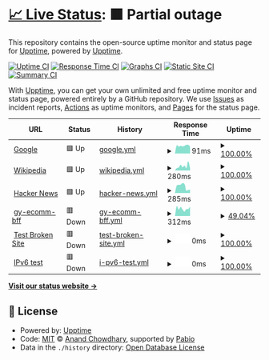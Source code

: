 # [📈 Live Status](https://upptime.github.io/upptime): <!--live status--> **🟧 Partial outage**

This repository contains the open-source uptime monitor and status page for [Upptime](https://upptime.js.org), powered by [Upptime](https://github.com/upptime/upptime).

[![Uptime CI](https://github.com/pieropinzon/uptime/workflows/Uptime%20CI/badge.svg)](https://github.com/pieropinzon/uptime/actions?query=workflow%3A%22Uptime+CI%22)
[![Response Time CI](https://github.com/pieropinzon/uptime/workflows/Response%20Time%20CI/badge.svg)](https://github.com/pieropinzon/uptime/actions?query=workflow%3A%22Response+Time+CI%22)
[![Graphs CI](https://github.com/pieropinzon/uptime/workflows/Graphs%20CI/badge.svg)](https://github.com/pieropinzon/uptime/actions?query=workflow%3A%22Graphs+CI%22)
[![Static Site CI](https://github.com/pieropinzon/uptime/workflows/Static%20Site%20CI/badge.svg)](https://github.com/pieropinzon/uptime/actions?query=workflow%3A%22Static+Site+CI%22)
[![Summary CI](https://github.com/pieropinzon/uptime/workflows/Summary%20CI/badge.svg)](https://github.com/pieropinzon/uptime/actions?query=workflow%3A%22Summary+CI%22)

With [Upptime](https://upptime.js.org), you can get your own unlimited and free uptime monitor and status page, powered entirely by a GitHub repository. We use [Issues](https://github.com/upptime/upptime/issues) as incident reports, [Actions](https://github.com/pieropinzon/uptime/actions) as uptime monitors, and [Pages](https://upptime.github.io/upptime) for the status page.

<!--start: status pages-->
<!-- This summary is generated by Upptime (https://github.com/upptime/upptime) -->
<!-- Do not edit this manually, your changes will be overwritten -->
<!-- prettier-ignore -->
| URL | Status | History | Response Time | Uptime |
| --- | ------ | ------- | ------------- | ------ |
| <img alt="" src="https://icons.duckduckgo.com/ip3/www.google.com.ico" height="13"> [Google](https://www.google.com) | 🟩 Up | [google.yml](https://github.com/pieropinzon/uptime/commits/HEAD/history/google.yml) | <details><summary><img alt="Response time graph" src="./graphs/google/response-time-week.png" height="20"> 91ms</summary><br><a href="https://pieropinzon.github.io/uptime/history/google"><img alt="Response time 91" src="https://img.shields.io/endpoint?url=https%3A%2F%2Fraw.githubusercontent.com%2Fpieropinzon%2Fuptime%2FHEAD%2Fapi%2Fgoogle%2Fresponse-time.json"></a><br><a href="https://pieropinzon.github.io/uptime/history/google"><img alt="24-hour response time 92" src="https://img.shields.io/endpoint?url=https%3A%2F%2Fraw.githubusercontent.com%2Fpieropinzon%2Fuptime%2FHEAD%2Fapi%2Fgoogle%2Fresponse-time-day.json"></a><br><a href="https://pieropinzon.github.io/uptime/history/google"><img alt="7-day response time 91" src="https://img.shields.io/endpoint?url=https%3A%2F%2Fraw.githubusercontent.com%2Fpieropinzon%2Fuptime%2FHEAD%2Fapi%2Fgoogle%2Fresponse-time-week.json"></a><br><a href="https://pieropinzon.github.io/uptime/history/google"><img alt="30-day response time 91" src="https://img.shields.io/endpoint?url=https%3A%2F%2Fraw.githubusercontent.com%2Fpieropinzon%2Fuptime%2FHEAD%2Fapi%2Fgoogle%2Fresponse-time-month.json"></a><br><a href="https://pieropinzon.github.io/uptime/history/google"><img alt="1-year response time 91" src="https://img.shields.io/endpoint?url=https%3A%2F%2Fraw.githubusercontent.com%2Fpieropinzon%2Fuptime%2FHEAD%2Fapi%2Fgoogle%2Fresponse-time-year.json"></a></details> | <details><summary><a href="https://pieropinzon.github.io/uptime/history/google">100.00%</a></summary><a href="https://pieropinzon.github.io/uptime/history/google"><img alt="All-time uptime 100.00%" src="https://img.shields.io/endpoint?url=https%3A%2F%2Fraw.githubusercontent.com%2Fpieropinzon%2Fuptime%2FHEAD%2Fapi%2Fgoogle%2Fuptime.json"></a><br><a href="https://pieropinzon.github.io/uptime/history/google"><img alt="24-hour uptime 100.00%" src="https://img.shields.io/endpoint?url=https%3A%2F%2Fraw.githubusercontent.com%2Fpieropinzon%2Fuptime%2FHEAD%2Fapi%2Fgoogle%2Fuptime-day.json"></a><br><a href="https://pieropinzon.github.io/uptime/history/google"><img alt="7-day uptime 100.00%" src="https://img.shields.io/endpoint?url=https%3A%2F%2Fraw.githubusercontent.com%2Fpieropinzon%2Fuptime%2FHEAD%2Fapi%2Fgoogle%2Fuptime-week.json"></a><br><a href="https://pieropinzon.github.io/uptime/history/google"><img alt="30-day uptime 100.00%" src="https://img.shields.io/endpoint?url=https%3A%2F%2Fraw.githubusercontent.com%2Fpieropinzon%2Fuptime%2FHEAD%2Fapi%2Fgoogle%2Fuptime-month.json"></a><br><a href="https://pieropinzon.github.io/uptime/history/google"><img alt="1-year uptime 100.00%" src="https://img.shields.io/endpoint?url=https%3A%2F%2Fraw.githubusercontent.com%2Fpieropinzon%2Fuptime%2FHEAD%2Fapi%2Fgoogle%2Fuptime-year.json"></a></details>
| <img alt="" src="https://icons.duckduckgo.com/ip3/en.wikipedia.org.ico" height="13"> [Wikipedia](https://en.wikipedia.org) | 🟩 Up | [wikipedia.yml](https://github.com/pieropinzon/uptime/commits/HEAD/history/wikipedia.yml) | <details><summary><img alt="Response time graph" src="./graphs/wikipedia/response-time-week.png" height="20"> 280ms</summary><br><a href="https://pieropinzon.github.io/uptime/history/wikipedia"><img alt="Response time 280" src="https://img.shields.io/endpoint?url=https%3A%2F%2Fraw.githubusercontent.com%2Fpieropinzon%2Fuptime%2FHEAD%2Fapi%2Fwikipedia%2Fresponse-time.json"></a><br><a href="https://pieropinzon.github.io/uptime/history/wikipedia"><img alt="24-hour response time 296" src="https://img.shields.io/endpoint?url=https%3A%2F%2Fraw.githubusercontent.com%2Fpieropinzon%2Fuptime%2FHEAD%2Fapi%2Fwikipedia%2Fresponse-time-day.json"></a><br><a href="https://pieropinzon.github.io/uptime/history/wikipedia"><img alt="7-day response time 280" src="https://img.shields.io/endpoint?url=https%3A%2F%2Fraw.githubusercontent.com%2Fpieropinzon%2Fuptime%2FHEAD%2Fapi%2Fwikipedia%2Fresponse-time-week.json"></a><br><a href="https://pieropinzon.github.io/uptime/history/wikipedia"><img alt="30-day response time 280" src="https://img.shields.io/endpoint?url=https%3A%2F%2Fraw.githubusercontent.com%2Fpieropinzon%2Fuptime%2FHEAD%2Fapi%2Fwikipedia%2Fresponse-time-month.json"></a><br><a href="https://pieropinzon.github.io/uptime/history/wikipedia"><img alt="1-year response time 280" src="https://img.shields.io/endpoint?url=https%3A%2F%2Fraw.githubusercontent.com%2Fpieropinzon%2Fuptime%2FHEAD%2Fapi%2Fwikipedia%2Fresponse-time-year.json"></a></details> | <details><summary><a href="https://pieropinzon.github.io/uptime/history/wikipedia">100.00%</a></summary><a href="https://pieropinzon.github.io/uptime/history/wikipedia"><img alt="All-time uptime 100.00%" src="https://img.shields.io/endpoint?url=https%3A%2F%2Fraw.githubusercontent.com%2Fpieropinzon%2Fuptime%2FHEAD%2Fapi%2Fwikipedia%2Fuptime.json"></a><br><a href="https://pieropinzon.github.io/uptime/history/wikipedia"><img alt="24-hour uptime 100.00%" src="https://img.shields.io/endpoint?url=https%3A%2F%2Fraw.githubusercontent.com%2Fpieropinzon%2Fuptime%2FHEAD%2Fapi%2Fwikipedia%2Fuptime-day.json"></a><br><a href="https://pieropinzon.github.io/uptime/history/wikipedia"><img alt="7-day uptime 100.00%" src="https://img.shields.io/endpoint?url=https%3A%2F%2Fraw.githubusercontent.com%2Fpieropinzon%2Fuptime%2FHEAD%2Fapi%2Fwikipedia%2Fuptime-week.json"></a><br><a href="https://pieropinzon.github.io/uptime/history/wikipedia"><img alt="30-day uptime 100.00%" src="https://img.shields.io/endpoint?url=https%3A%2F%2Fraw.githubusercontent.com%2Fpieropinzon%2Fuptime%2FHEAD%2Fapi%2Fwikipedia%2Fuptime-month.json"></a><br><a href="https://pieropinzon.github.io/uptime/history/wikipedia"><img alt="1-year uptime 100.00%" src="https://img.shields.io/endpoint?url=https%3A%2F%2Fraw.githubusercontent.com%2Fpieropinzon%2Fuptime%2FHEAD%2Fapi%2Fwikipedia%2Fuptime-year.json"></a></details>
| <img alt="" src="https://icons.duckduckgo.com/ip3/news.ycombinator.com.ico" height="13"> [Hacker News](https://news.ycombinator.com) | 🟩 Up | [hacker-news.yml](https://github.com/pieropinzon/uptime/commits/HEAD/history/hacker-news.yml) | <details><summary><img alt="Response time graph" src="./graphs/hacker-news/response-time-week.png" height="20"> 285ms</summary><br><a href="https://pieropinzon.github.io/uptime/history/hacker-news"><img alt="Response time 285" src="https://img.shields.io/endpoint?url=https%3A%2F%2Fraw.githubusercontent.com%2Fpieropinzon%2Fuptime%2FHEAD%2Fapi%2Fhacker-news%2Fresponse-time.json"></a><br><a href="https://pieropinzon.github.io/uptime/history/hacker-news"><img alt="24-hour response time 242" src="https://img.shields.io/endpoint?url=https%3A%2F%2Fraw.githubusercontent.com%2Fpieropinzon%2Fuptime%2FHEAD%2Fapi%2Fhacker-news%2Fresponse-time-day.json"></a><br><a href="https://pieropinzon.github.io/uptime/history/hacker-news"><img alt="7-day response time 285" src="https://img.shields.io/endpoint?url=https%3A%2F%2Fraw.githubusercontent.com%2Fpieropinzon%2Fuptime%2FHEAD%2Fapi%2Fhacker-news%2Fresponse-time-week.json"></a><br><a href="https://pieropinzon.github.io/uptime/history/hacker-news"><img alt="30-day response time 285" src="https://img.shields.io/endpoint?url=https%3A%2F%2Fraw.githubusercontent.com%2Fpieropinzon%2Fuptime%2FHEAD%2Fapi%2Fhacker-news%2Fresponse-time-month.json"></a><br><a href="https://pieropinzon.github.io/uptime/history/hacker-news"><img alt="1-year response time 285" src="https://img.shields.io/endpoint?url=https%3A%2F%2Fraw.githubusercontent.com%2Fpieropinzon%2Fuptime%2FHEAD%2Fapi%2Fhacker-news%2Fresponse-time-year.json"></a></details> | <details><summary><a href="https://pieropinzon.github.io/uptime/history/hacker-news">100.00%</a></summary><a href="https://pieropinzon.github.io/uptime/history/hacker-news"><img alt="All-time uptime 100.00%" src="https://img.shields.io/endpoint?url=https%3A%2F%2Fraw.githubusercontent.com%2Fpieropinzon%2Fuptime%2FHEAD%2Fapi%2Fhacker-news%2Fuptime.json"></a><br><a href="https://pieropinzon.github.io/uptime/history/hacker-news"><img alt="24-hour uptime 100.00%" src="https://img.shields.io/endpoint?url=https%3A%2F%2Fraw.githubusercontent.com%2Fpieropinzon%2Fuptime%2FHEAD%2Fapi%2Fhacker-news%2Fuptime-day.json"></a><br><a href="https://pieropinzon.github.io/uptime/history/hacker-news"><img alt="7-day uptime 100.00%" src="https://img.shields.io/endpoint?url=https%3A%2F%2Fraw.githubusercontent.com%2Fpieropinzon%2Fuptime%2FHEAD%2Fapi%2Fhacker-news%2Fuptime-week.json"></a><br><a href="https://pieropinzon.github.io/uptime/history/hacker-news"><img alt="30-day uptime 100.00%" src="https://img.shields.io/endpoint?url=https%3A%2F%2Fraw.githubusercontent.com%2Fpieropinzon%2Fuptime%2FHEAD%2Fapi%2Fhacker-news%2Fuptime-month.json"></a><br><a href="https://pieropinzon.github.io/uptime/history/hacker-news"><img alt="1-year uptime 100.00%" src="https://img.shields.io/endpoint?url=https%3A%2F%2Fraw.githubusercontent.com%2Fpieropinzon%2Fuptime%2FHEAD%2Fapi%2Fhacker-news%2Fuptime-year.json"></a></details>
| <img alt="" src="https://icons.duckduckgo.com/ip3/gy-ecomm-bff-ms.gipsyy.com.br.ico" height="13"> [gy-ecomm-bff](https://gy-ecomm-bff-ms.gipsyy.com.br/api/gy-ecomm-bff-ms/health) | 🟥 Down | [gy-ecomm-bff.yml](https://github.com/pieropinzon/uptime/commits/HEAD/history/gy-ecomm-bff.yml) | <details><summary><img alt="Response time graph" src="./graphs/gy-ecomm-bff/response-time-week.png" height="20"> 312ms</summary><br><a href="https://pieropinzon.github.io/uptime/history/gy-ecomm-bff"><img alt="Response time 312" src="https://img.shields.io/endpoint?url=https%3A%2F%2Fraw.githubusercontent.com%2Fpieropinzon%2Fuptime%2FHEAD%2Fapi%2Fgy-ecomm-bff%2Fresponse-time.json"></a><br><a href="https://pieropinzon.github.io/uptime/history/gy-ecomm-bff"><img alt="24-hour response time 312" src="https://img.shields.io/endpoint?url=https%3A%2F%2Fraw.githubusercontent.com%2Fpieropinzon%2Fuptime%2FHEAD%2Fapi%2Fgy-ecomm-bff%2Fresponse-time-day.json"></a><br><a href="https://pieropinzon.github.io/uptime/history/gy-ecomm-bff"><img alt="7-day response time 312" src="https://img.shields.io/endpoint?url=https%3A%2F%2Fraw.githubusercontent.com%2Fpieropinzon%2Fuptime%2FHEAD%2Fapi%2Fgy-ecomm-bff%2Fresponse-time-week.json"></a><br><a href="https://pieropinzon.github.io/uptime/history/gy-ecomm-bff"><img alt="30-day response time 312" src="https://img.shields.io/endpoint?url=https%3A%2F%2Fraw.githubusercontent.com%2Fpieropinzon%2Fuptime%2FHEAD%2Fapi%2Fgy-ecomm-bff%2Fresponse-time-month.json"></a><br><a href="https://pieropinzon.github.io/uptime/history/gy-ecomm-bff"><img alt="1-year response time 312" src="https://img.shields.io/endpoint?url=https%3A%2F%2Fraw.githubusercontent.com%2Fpieropinzon%2Fuptime%2FHEAD%2Fapi%2Fgy-ecomm-bff%2Fresponse-time-year.json"></a></details> | <details><summary><a href="https://pieropinzon.github.io/uptime/history/gy-ecomm-bff">49.04%</a></summary><a href="https://pieropinzon.github.io/uptime/history/gy-ecomm-bff"><img alt="All-time uptime 49.04%" src="https://img.shields.io/endpoint?url=https%3A%2F%2Fraw.githubusercontent.com%2Fpieropinzon%2Fuptime%2FHEAD%2Fapi%2Fgy-ecomm-bff%2Fuptime.json"></a><br><a href="https://pieropinzon.github.io/uptime/history/gy-ecomm-bff"><img alt="24-hour uptime 49.04%" src="https://img.shields.io/endpoint?url=https%3A%2F%2Fraw.githubusercontent.com%2Fpieropinzon%2Fuptime%2FHEAD%2Fapi%2Fgy-ecomm-bff%2Fuptime-day.json"></a><br><a href="https://pieropinzon.github.io/uptime/history/gy-ecomm-bff"><img alt="7-day uptime 49.04%" src="https://img.shields.io/endpoint?url=https%3A%2F%2Fraw.githubusercontent.com%2Fpieropinzon%2Fuptime%2FHEAD%2Fapi%2Fgy-ecomm-bff%2Fuptime-week.json"></a><br><a href="https://pieropinzon.github.io/uptime/history/gy-ecomm-bff"><img alt="30-day uptime 49.04%" src="https://img.shields.io/endpoint?url=https%3A%2F%2Fraw.githubusercontent.com%2Fpieropinzon%2Fuptime%2FHEAD%2Fapi%2Fgy-ecomm-bff%2Fuptime-month.json"></a><br><a href="https://pieropinzon.github.io/uptime/history/gy-ecomm-bff"><img alt="1-year uptime 49.04%" src="https://img.shields.io/endpoint?url=https%3A%2F%2Fraw.githubusercontent.com%2Fpieropinzon%2Fuptime%2FHEAD%2Fapi%2Fgy-ecomm-bff%2Fuptime-year.json"></a></details>
| <img alt="" src="https://icons.duckduckgo.com/ip3/thissitedoesnotexist.koj.co.ico" height="13"> [Test Broken Site](https://thissitedoesnotexist.koj.co) | 🟥 Down | [test-broken-site.yml](https://github.com/pieropinzon/uptime/commits/HEAD/history/test-broken-site.yml) | <details><summary><img alt="Response time graph" src="./graphs/test-broken-site/response-time-week.png" height="20"> 0ms</summary><br><a href="https://pieropinzon.github.io/uptime/history/test-broken-site"><img alt="Response time 0" src="https://img.shields.io/endpoint?url=https%3A%2F%2Fraw.githubusercontent.com%2Fpieropinzon%2Fuptime%2FHEAD%2Fapi%2Ftest-broken-site%2Fresponse-time.json"></a><br><a href="https://pieropinzon.github.io/uptime/history/test-broken-site"><img alt="24-hour response time 0" src="https://img.shields.io/endpoint?url=https%3A%2F%2Fraw.githubusercontent.com%2Fpieropinzon%2Fuptime%2FHEAD%2Fapi%2Ftest-broken-site%2Fresponse-time-day.json"></a><br><a href="https://pieropinzon.github.io/uptime/history/test-broken-site"><img alt="7-day response time 0" src="https://img.shields.io/endpoint?url=https%3A%2F%2Fraw.githubusercontent.com%2Fpieropinzon%2Fuptime%2FHEAD%2Fapi%2Ftest-broken-site%2Fresponse-time-week.json"></a><br><a href="https://pieropinzon.github.io/uptime/history/test-broken-site"><img alt="30-day response time 0" src="https://img.shields.io/endpoint?url=https%3A%2F%2Fraw.githubusercontent.com%2Fpieropinzon%2Fuptime%2FHEAD%2Fapi%2Ftest-broken-site%2Fresponse-time-month.json"></a><br><a href="https://pieropinzon.github.io/uptime/history/test-broken-site"><img alt="1-year response time 0" src="https://img.shields.io/endpoint?url=https%3A%2F%2Fraw.githubusercontent.com%2Fpieropinzon%2Fuptime%2FHEAD%2Fapi%2Ftest-broken-site%2Fresponse-time-year.json"></a></details> | <details><summary><a href="https://pieropinzon.github.io/uptime/history/test-broken-site">100.00%</a></summary><a href="https://pieropinzon.github.io/uptime/history/test-broken-site"><img alt="All-time uptime 100.00%" src="https://img.shields.io/endpoint?url=https%3A%2F%2Fraw.githubusercontent.com%2Fpieropinzon%2Fuptime%2FHEAD%2Fapi%2Ftest-broken-site%2Fuptime.json"></a><br><a href="https://pieropinzon.github.io/uptime/history/test-broken-site"><img alt="24-hour uptime 100.00%" src="https://img.shields.io/endpoint?url=https%3A%2F%2Fraw.githubusercontent.com%2Fpieropinzon%2Fuptime%2FHEAD%2Fapi%2Ftest-broken-site%2Fuptime-day.json"></a><br><a href="https://pieropinzon.github.io/uptime/history/test-broken-site"><img alt="7-day uptime 100.00%" src="https://img.shields.io/endpoint?url=https%3A%2F%2Fraw.githubusercontent.com%2Fpieropinzon%2Fuptime%2FHEAD%2Fapi%2Ftest-broken-site%2Fuptime-week.json"></a><br><a href="https://pieropinzon.github.io/uptime/history/test-broken-site"><img alt="30-day uptime 100.00%" src="https://img.shields.io/endpoint?url=https%3A%2F%2Fraw.githubusercontent.com%2Fpieropinzon%2Fuptime%2FHEAD%2Fapi%2Ftest-broken-site%2Fuptime-month.json"></a><br><a href="https://pieropinzon.github.io/uptime/history/test-broken-site"><img alt="1-year uptime 100.00%" src="https://img.shields.io/endpoint?url=https%3A%2F%2Fraw.githubusercontent.com%2Fpieropinzon%2Fuptime%2FHEAD%2Fapi%2Ftest-broken-site%2Fuptime-year.json"></a></details>
| <img alt="" src="https://icons.duckduckgo.com/ip3/null.ico" height="13"> [IPv6 test](forwardemail.net) | 🟥 Down | [i-pv6-test.yml](https://github.com/pieropinzon/uptime/commits/HEAD/history/i-pv6-test.yml) | <details><summary><img alt="Response time graph" src="./graphs/i-pv6-test/response-time-week.png" height="20"> 0ms</summary><br><a href="https://pieropinzon.github.io/uptime/history/i-pv6-test"><img alt="Response time 0" src="https://img.shields.io/endpoint?url=https%3A%2F%2Fraw.githubusercontent.com%2Fpieropinzon%2Fuptime%2FHEAD%2Fapi%2Fi-pv6-test%2Fresponse-time.json"></a><br><a href="https://pieropinzon.github.io/uptime/history/i-pv6-test"><img alt="24-hour response time 0" src="https://img.shields.io/endpoint?url=https%3A%2F%2Fraw.githubusercontent.com%2Fpieropinzon%2Fuptime%2FHEAD%2Fapi%2Fi-pv6-test%2Fresponse-time-day.json"></a><br><a href="https://pieropinzon.github.io/uptime/history/i-pv6-test"><img alt="7-day response time 0" src="https://img.shields.io/endpoint?url=https%3A%2F%2Fraw.githubusercontent.com%2Fpieropinzon%2Fuptime%2FHEAD%2Fapi%2Fi-pv6-test%2Fresponse-time-week.json"></a><br><a href="https://pieropinzon.github.io/uptime/history/i-pv6-test"><img alt="30-day response time 0" src="https://img.shields.io/endpoint?url=https%3A%2F%2Fraw.githubusercontent.com%2Fpieropinzon%2Fuptime%2FHEAD%2Fapi%2Fi-pv6-test%2Fresponse-time-month.json"></a><br><a href="https://pieropinzon.github.io/uptime/history/i-pv6-test"><img alt="1-year response time 0" src="https://img.shields.io/endpoint?url=https%3A%2F%2Fraw.githubusercontent.com%2Fpieropinzon%2Fuptime%2FHEAD%2Fapi%2Fi-pv6-test%2Fresponse-time-year.json"></a></details> | <details><summary><a href="https://pieropinzon.github.io/uptime/history/i-pv6-test">100.00%</a></summary><a href="https://pieropinzon.github.io/uptime/history/i-pv6-test"><img alt="All-time uptime 100.00%" src="https://img.shields.io/endpoint?url=https%3A%2F%2Fraw.githubusercontent.com%2Fpieropinzon%2Fuptime%2FHEAD%2Fapi%2Fi-pv6-test%2Fuptime.json"></a><br><a href="https://pieropinzon.github.io/uptime/history/i-pv6-test"><img alt="24-hour uptime 100.00%" src="https://img.shields.io/endpoint?url=https%3A%2F%2Fraw.githubusercontent.com%2Fpieropinzon%2Fuptime%2FHEAD%2Fapi%2Fi-pv6-test%2Fuptime-day.json"></a><br><a href="https://pieropinzon.github.io/uptime/history/i-pv6-test"><img alt="7-day uptime 100.00%" src="https://img.shields.io/endpoint?url=https%3A%2F%2Fraw.githubusercontent.com%2Fpieropinzon%2Fuptime%2FHEAD%2Fapi%2Fi-pv6-test%2Fuptime-week.json"></a><br><a href="https://pieropinzon.github.io/uptime/history/i-pv6-test"><img alt="30-day uptime 100.00%" src="https://img.shields.io/endpoint?url=https%3A%2F%2Fraw.githubusercontent.com%2Fpieropinzon%2Fuptime%2FHEAD%2Fapi%2Fi-pv6-test%2Fuptime-month.json"></a><br><a href="https://pieropinzon.github.io/uptime/history/i-pv6-test"><img alt="1-year uptime 100.00%" src="https://img.shields.io/endpoint?url=https%3A%2F%2Fraw.githubusercontent.com%2Fpieropinzon%2Fuptime%2FHEAD%2Fapi%2Fi-pv6-test%2Fuptime-year.json"></a></details>

<!--end: status pages-->

[**Visit our status website →**](https://upptime.github.io/upptime)

## 📄 License

- Powered by: [Upptime](https://github.com/upptime/upptime)
- Code: [MIT](./LICENSE) © [Anand Chowdhary](https://anandchowdhary.com), supported by [Pabio](https://pabio.com)
- Data in the `./history` directory: [Open Database License](https://opendatacommons.org/licenses/odbl/1-0/)
